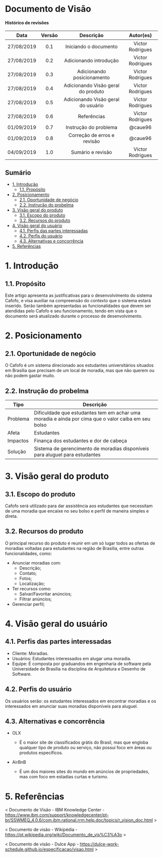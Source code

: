 # Documento de Visão <!-- omit in toc -->

#### Histórico de revisões <!-- omit in toc -->
|    Data    | Versão |       Descrição       |    Autor(es)     |
| :--------: | :----: | :-------------------: | :--------------: |
| 27/08/2019 |  0.1   | Iniciando o documento | Victor Rodrigues |
| 27/08/2019 |  0.2   | Adicionando introdução | Victor Rodrigues |
| 27/08/2019 |  0.3   | Adicionando posicionamento | Victor Rodrigues |
| 27/08/2019 |  0.4   | Adicionando Visão geral do produto | Victor Rodrigues |
| 27/08/2019 |  0.5   | Adicionando Visão geral do usuário | Victor Rodrigues |
| 27/08/2019 |  0.6   | Referências | Victor Rodrigues |
| 01/09/2019 |  0.7   | Instrução do problema | @caue96 |
| 01/09/2019 |  0.8   | Correção de erros e revisão | @caue96 |
| 04/09/2019 | 1.0 | Sumário e revisão | Victor Rodrigues |

## Sumário <!-- omit in toc -->
- [1. Introdução](#1-introdu%c3%a7%c3%a3o)
  - [1.1. Propósito](#11-prop%c3%b3sito)
- [2. Posicionamento](#2-posicionamento)
  - [2.1. Oportunidade de negócio](#21-oportunidade-de-neg%c3%b3cio)
  - [2.2. Instrução do probelma](#22-instru%c3%a7%c3%a3o-do-probelma)
- [3. Visão geral do produto](#3-vis%c3%a3o-geral-do-produto)
  - [3.1. Escopo do produto](#31-escopo-do-produto)
  - [3.2. Recursos do produto](#32-recursos-do-produto)
- [4. Visão geral do usuário](#4-vis%c3%a3o-geral-do-usu%c3%a1rio)
  - [4.1. Perfis das partes interessadas](#41-perfis-das-partes-interessadas)
  - [4.2. Perfis do usuário](#42-perfis-do-usu%c3%a1rio)
  - [4.3. Alternativas e concorrência](#43-alternativas-e-concorr%c3%aancia)
- [5. Referências](#5-refer%c3%aancias)

# 1. Introdução

## 1.1. Propósito

Este artigo apresenta as justificativas para o desenvolvimento do sistema Cafofo, e visa auxiliar na compreensão do contexto que o sistema estará inserido.
Serão também apresentadas as funcionalidades que devem ser atendidas pelo Cafofo e seu funcionamento, tendo em vista que o documento será atualizado durante o processo de desenvolvimento.


# 2. Posicionamento

## 2.1. Oportunidade de negócio

O Cafofo é um sistema direcionado aos estudantes universitários situados em Brasília que precisam de um local de moradia, mas que não querem ou não podem gastar muito.

## 2.2. Instrução do probelma

| Tipo     | Descrição |
| -------- | --------- |
| Problema | Dificuldade que estudantes tem em achar uma moradia e ainda por cima que o valor caiba em seu bolso |
| Afeta    | Estudantes |
| Impactos | Finança dos estudantes e dor de cabeça |
| Solução  | Sistema de gerencimento de moradias disponíveis para aluguel para estudantes |

# 3. Visão geral do produto

## 3.1. Escopo do produto

Cafofo será utilizado para dar assistência aos estudantes que necessitam de uma moradia que encaixe no seu bolso e perfil de maneira simples e direta.

## 3.2. Recursos do produto

O principal recurso do produto é reunir em um só lugar todos as ofertas de moradias voltadas para estudantes na região de Brasília, entre outras funcionalidades, como:

* Anunciar moradias com:
  * Descrição;
  * Contato;
  * Fotos;
  * Localização;
* Ter recursos como:
  * Salvar/Favoritar anúncios;
  * Filtrar anúncios;
* Gerenciar perfil;

# 4. Visão geral do usuário

## 4.1. Perfis das partes interessadas

* Cliente: Moradias.
* Usuários: Estudantes interessados em alugar uma moradia.
* Equipe: É composta por graduandos em engenharia de software pela Universidade de Brasília na disciplina de Arquitetura e Desenho de Software.

## 4.2. Perfis do usuário

Os usuários serão: os estudantes interessados em encontrar moradias e os interessados em anunciar suas moradias disponíveis para aluguel.

## 4.3. Alternativas e concorrência

* OLX
  * É o maior site de classificados grátis do Brasil, mas que engloba qualquer tipo de produto ou serviço, não possui foco em áreas ou produtos específicos.

* AirBnB
  * É um dos maiores sites do mundo em anúncios de propriedades, mas com foco em estadias curtas e turismo.

# 5. Referências

< Documento de Visão - IBM Knowledge Center - https://www.ibm.com/support/knowledgecenter/pt-br/SSWMEQ_4.0.6/com.ibm.rational.rrm.help.doc/topics/r_vision_doc.html >

< Documento de visão - Wikipédia - https://pt.wikipedia.org/wiki/Documento_de_vis%C3%A3o >

< Documento de visão - Dulce App - https://dulce-work-schedule.github.io/especificacao/visao.html >
